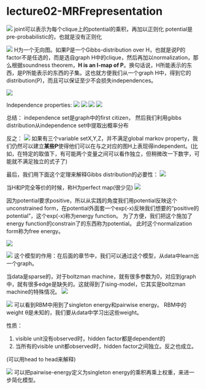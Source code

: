 # lecture02-MRFrepresentation
![](Pasted%20image%2020210523130415.png)
joint可以表示为每个clique上的potential的乘积，再加以正则化
potential是pre-probabilistic的，也就是没有正则化


![](Pasted%20image%2020210523200631.png)
H为一个无向图。如果P是一个Gibbs-distribution over H，也就是说P的factor不是任选的，而是选自graph H中的clique，然后再加以normalization，那么根据soundness theorem，**H is an I-map of P**。换句话说，H所能表示的东西，是P所能表示的东西的子集。这也就方便我们从一个graph H中，得到它的distribution(P)，而且可以保证至少不会损失independences。

![](Pasted%20image%2020210524094328.png)

Independence properties:
![](Pasted%20image%2020210524094459.png)
![](Pasted%20image%2020210524094623.png)
![](Pasted%20image%2020210524094656.png)
![](Pasted%20image%2020210524094715.png)





总结：
independence set是graph中的first citizen，
然后我们利用gibbs distribution从independence set中提取出概率分布


反之：
![](Pasted%20image%2020210523200149.png)
如果有三个variable setX,Y,Z，并不满足global markov property，我们仍然可以建立**某些P**使得他们可以在与之对应的图H上表现得independent。(比如，在特定的取值下，有可能两个变量之间可以看作独立，但稍微改一下数字，可能就不满足独立的式子了)


最后，我们用下面这个定理来解释Gibbs distribution的必要性：
![](Pasted%20image%2020210523201129.png)

当H和P完全等价的时候，称H为perfect map(很少见)
![](Pasted%20image%2020210523201342.png)

因为potential要求positive，所以从实践的角度我们用potential反映这个unconstrained form，在potential外面套一个exp(-x)反映我们想要的“positive的potential”，这个exp(-x)称为energy function。
为了方便，我们把这个施加了energy function的constrain了的东西称为potential。
此时这个normalization form称为free energy。

![](Pasted%20image%2020210523201729.png)



![](Pasted%20image%2020210523202342.png)
这个模型的作用：在后面的章节中，我们可以通过这个模型，从data中learn出一个graph。


当data是sparse的，对于boltzman machine，就有很多参数为0，对应到graph中，就有很多edge是缺失的。这就得到了ising-model，它其实是boltzman machine的特殊情况。
![](Pasted%20image%2020210523202925.png)

![](Pasted%20image%2020210523203617.png)
可以看到RBM中用到了singleton energy和pairwise energy。
RBM中的weight θ是未知的，我们要从data中学习出这些weight。

性质：
1. visible unit没有observed时，hidden factor都是dependent的
2. 当所有的visible unit都observed时，hidden factor之间独立。反之也成立。

(可以用head to head来解释)

![](Pasted%20image%2020210523204731.png)
可以把pairwise-energy定义为singleton energy的乘积再乘上权重，来进一步简化模型。

